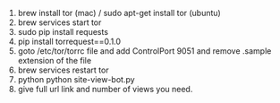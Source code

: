 1. brew install tor (mac) / sudo apt-get install tor (ubuntu)
2. brew services start tor
3. sudo pip install requests
4. pip install torrequest==0.1.0
5. goto /etc/tor/torrc file and add  ControlPort 9051 and remove .sample extension of the file
6. brew services restart tor
7. python python site-view-bot.py
8. give full url link and number of views you need.
